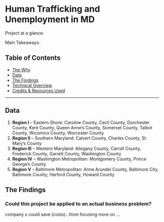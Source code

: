 # Human Trafficking and Unemployment in MD

Project at a glance: 

Main Takeaways: 

## Table of Contents

- [The Why](#data)
- [Data](#data)
- [The Findings](#findings)
- [Technical Overview](#technicaloverview)
- [Credits & Resources Used](#creditsresources)
***

<a id='findings'></a>
## Data

1. **Region I** – Eastern Shore: Caroline County, Cecil County, Dorchester County, Kent County, Queen Anne’s County, Somerset County, Talbot County, Wicomico 
                  County, Worcester County
2. **Region II** – Southern Maryland: Calvert County, Charles County, St. Mary’s County
3. **Region III** – Western Maryland: Allegany County, Carroll County, Frederick County, Garrett County, Washington County
4. **Region IV** – Washington Metropolitan: Montgomery County, Prince George’s County
5. **Region V** – Baltimore Metropolitan: Anne Arundel County, Baltimore City, Baltimore County, Harford County, Howard County


## The Findings
### Could this project be applied to an actual business problem? 
company x could save (costs)...from focusing more on ...
